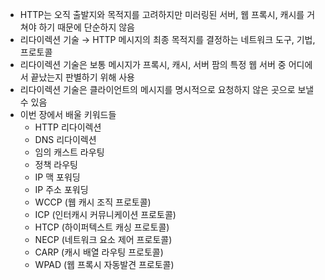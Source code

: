 - HTTP는 오직 출발지와 목적지를 고려하지만 미러링된 서버, 웹 프록시, 캐시를 거쳐야 하기 때문에 단순하지 않음
- 리다이렉션 기술 → HTTP 메시지의 최종 목적지를 결정하는 네트워크 도구, 기법, 프로토콜
- 리다이렉션 기술은 보통 메시지가 프록시, 캐시, 서버 팜의 특정 웹 서버 중 어디에서 끝났는지 판별하기 위해 사용
- 리다이렉션 기술은 클라이언트의 메시지를 명시적으로 요청하지 않은 곳으로 보낼 수 있음
- 이번 장에서 배울 키워드들
  - HTTP 리다이렉션
  - DNS 리다이렉션
  - 임의 캐스트 라우팅
  - 정책 라우팅
  - IP 맥 포워딩
  - IP 주소 포워딩
  - WCCP (웹 캐시 조직 프로토콜)
  - ICP (인터캐시 커뮤니케이션 프로토콜)
  - HTCP (하이퍼텍스트 캐싱 프로토콜)
  - NECP (네트워크 요소 제어 프로토콜)
  - CARP (캐시 배열 라우팅 프로토콜)
  - WPAD (웹 프록시 자동발견 프로토콜)
